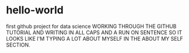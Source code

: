 # hello-world
first github project for data science
WORKING THROUGH THE GITHUB TUTORIAL AND WRITING IN ALL CAPS AND A RUN ON SENTENCE SO IT LOOKS LIKE I'M TYPING A LOT ABOUT MYSELF IN THE ABOUT MY SELF SECTION.
